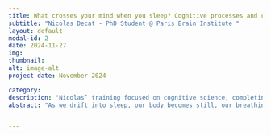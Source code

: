 ```yaml
---
title: What crosses your mind when you sleep? Cognitive processes and conscious experience in the sleeping brain.
subtitle: "Nicolas Decat - PhD Student @ Paris Brain Institute "
layout: default
modal-id: 2
date: 2024-11-27
img: 
thumbnail: 
alt: image-alt
project-date: November 2024

category:
description: "Nicolas’ training focused on cognitive science, completing my Bachelor's and Master's degrees in Lille University (France), the University of Nebraska at Omaha (USA), and the University of Trento (Italy). He specialised in the field of sleep and consciousness through research experiences on the link between mind-wandering and creativity, on the neural correlates of lucid dreaming and on a clustering approach to better characterize sleep (CHUV Lausanne, Switzerland; Monash Biomedical Imaging, Australia; Wisconsin Institute for Sleep and Consciousness, USA). He is now a 2nd-year PhD student at the Paris Brain Institute, supervised by Delphine Oudiette et Thomas Andrillon. Nicolas is interested in what crosses our mind as we fall asleep. he uses high-density EEG to Investigate how the sleep onset period favors creative insight and characterize conscious experiences occurring during this transitory state using machine learning."
abstract: "As we drift into sleep, our body becomes still, our breathing slows down, and we gradually lose awareness of our surroundings. Though the body appears to go into standby mode, the brain remains active, producing a variety of conscious experiences throughout the night. These experiences range from simple thoughts to intricate and immersive dreams. The nature and purpose of these nocturnal conscious experiences have been a subject of much research. Using high-density electroencephalography (EEG) and serial awakening paradigms, research has attempted to link mental content with specific signatures of brain activity to understand the mechanisms underlying the fluctuations of conscious experience during sleep. Furthermore, incorporating  memory, creativity and perception tasks into these paradigms shed light on the potential roles that dreams play in our waking cognition.  In addition, I will discuss the significance of effective scientific communication in research. Scientific concepts, like consciousness and many others, can be difficult to grasp. Clear communication ensures that findings are understood, replicated, and built upon. It also makes scientific concepts more accessible and engaging, fostering a deeper appreciation for science. Data visualization and storytelling-based talks are crucial tools in bridging the gap between complex research and public understanding, thereby enhancing the overall impact of scientific endeavors."


---
```




